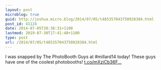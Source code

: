 ```yaml
---
layout: post
microblog: true
guid: http://joshua.micro.blog/2014/07/05/t485357043750928384.html
post_id: 41124
date: 2014-07-05T20:38:31+1100
lastmod: 2019-07-30T17:41:48+1100
type: post
url: /2014/07/05/t485357043750928384.html
---
```

I was snapped by The PhotoBooth Guys at #millard14 today! These guys have one of the coolest photobooths! [t.co/mXziCb36F...](http://t.co/mXziCb36FU)
